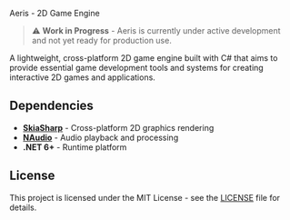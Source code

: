  Aeris - 2D Game Engine

> ⚠️ **Work in Progress** - Aeris is currently under active development and not yet ready for production use.

A lightweight, cross-platform 2D game engine built with C# that aims to provide essential game development tools and systems for creating interactive 2D games and applications.

## Dependencies

- **[SkiaSharp](https://github.com/mono/SkiaSharp)** - Cross-platform 2D graphics rendering
- **[NAudio](https://github.com/naudio/NAudio)** - Audio playback and processing  
- **.NET 6+** - Runtime platform

## License

This project is licensed under the MIT License - see the [LICENSE](LICENSE) file for details.
